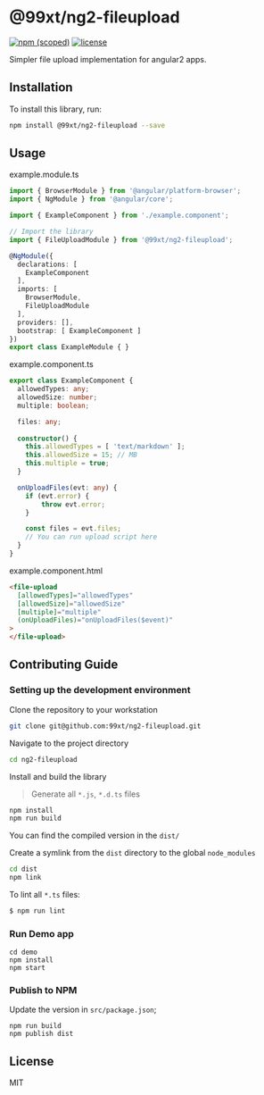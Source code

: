 # @99xt/ng2-fileupload

[![npm (scoped)](https://img.shields.io/npm/v/@99xt/ng2-fileupload.svg)](https://www.npmjs.com/package/@99xt/ng2-fileupload)
[![license](https://img.shields.io/github/license/99xt/ng2-fileupload.svg)](https://github.com/99xt/ng2-fileupload/blob/master/LICENSE)

Simpler file upload implementation for angular2 apps.

## Installation

To install this library, run:

```bash
npm install @99xt/ng2-fileupload --save
```

## Usage

example.module.ts
```typescript
import { BrowserModule } from '@angular/platform-browser';
import { NgModule } from '@angular/core';

import { ExampleComponent } from './example.component';

// Import the library
import { FileUploadModule } from '@99xt/ng2-fileupload';

@NgModule({
  declarations: [
    ExampleComponent
  ],
  imports: [
    BrowserModule,
    FileUploadModule
  ],
  providers: [],
  bootstrap: [ ExampleComponent ]
})
export class ExampleModule { }
```

example.component.ts
```typescript
export class ExampleComponent {
  allowedTypes: any;
  allowedSize: number;
  multiple: boolean;

  files: any;
  
  constructor() {
    this.allowedTypes = [ 'text/markdown' ];
    this.allowedSize = 15; // MB
    this.multiple = true;
  }

  onUploadFiles(evt: any) {
    if (evt.error) {
        throw evt.error;
    }

    const files = evt.files;
    // You can run upload script here
  }
}
```

example.component.html
```html
<file-upload
  [allowedTypes]="allowedTypes"
  [allowedSize]="allowedSize"
  [multiple]="multiple"
  (onUploadFiles)="onUploadFiles($event)"
>
</file-upload>
```

## Contributing Guide

### Setting up the development environment

Clone the repository to your workstation

```bash
git clone git@github.com:99xt/ng2-fileupload.git
```

Navigate to the project directory 

```bash
cd ng2-fileupload
```

Install and build the library
> Generate all `*.js`, `*.d.ts` files

```bash
npm install
npm run build
```

You can find the compiled version in the `dist/`

Create a symlink from the `dist` directory to the global `node_modules`

```bash
cd dist
npm link
```

To lint all `*.ts` files:

```bash
$ npm run lint
```

### Run Demo app

```
cd demo
npm install
npm start
```

### Publish to NPM

Update the version in `src/package.json`;

```
npm run build
npm publish dist
```

## License

MIT
